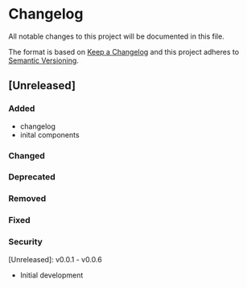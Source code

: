 # Changelog
All notable changes to this project will be documented in this file.

The format is based on [Keep a Changelog](http://keepachangelog.com/en/1.0.0/)
and this project adheres to [Semantic Versioning](http://semver.org/spec/v2.0.0.html).

## [Unreleased]
### Added
- changelog
- inital components
### Changed
### Deprecated
### Removed
### Fixed
### Security

[Unreleased]: v0.0.1 - v0.0.6
- Initial development


